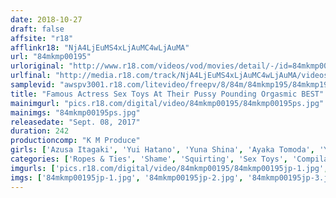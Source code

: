 ```yaml
---
date: 2018-10-27
draft: false
affsite: "r18"
afflinkr18: "NjA4LjEuMS4xLjAuMC4wLjAuMA"
url: "84mkmp00195"
urloriginal: "http://www.r18.com/videos/vod/movies/detail/-/id=84mkmp00195"
urlfinal: "http://media.r18.com/track/NjA4LjEuMS4xLjAuMC4wLjAuMA/videos/vod/movies/detail/-/id=84mkmp00195"
samplevid: "awspv3001.r18.com/litevideo/freepv/8/84m/84mkmp195/84mkmp195_dmb_w.mp4"
title: "Famous Actress Sex Toys At Their Pussy Pounding Orgasmic BEST"
mainimgurl: "pics.r18.com/digital/video/84mkmp00195/84mkmp00195ps.jpg"
mainimgs: "84mkmp00195ps.jpg"
releasedate: "Sept. 08, 2017"
duration: 242
productioncomp: "K M Produce"
girls: ['Azusa Itagaki', 'Yui Hatano', 'Yuna Shina', 'Ayaka Tomoda', 'Yu Asakura', 'Sayuki Kanno', 'Rika Hoshimi', 'Chika Arimura', 'Aika', 'Shiori Kamisaki']
categories: ['Ropes & Ties', 'Shame', 'Squirting', 'Sex Toys', 'Compilation', 'Over 4 Hours', 'Hi-Def']
imgurls: ['pics.r18.com/digital/video/84mkmp00195/84mkmp00195jp-1.jpg', 'pics.r18.com/digital/video/84mkmp00195/84mkmp00195jp-2.jpg', 'pics.r18.com/digital/video/84mkmp00195/84mkmp00195jp-3.jpg', 'pics.r18.com/digital/video/84mkmp00195/84mkmp00195jp-4.jpg', 'pics.r18.com/digital/video/84mkmp00195/84mkmp00195jp-5.jpg', 'pics.r18.com/digital/video/84mkmp00195/84mkmp00195jp-6.jpg', 'pics.r18.com/digital/video/84mkmp00195/84mkmp00195jp-7.jpg', 'pics.r18.com/digital/video/84mkmp00195/84mkmp00195jp-8.jpg', 'pics.r18.com/digital/video/84mkmp00195/84mkmp00195jp-9.jpg', 'pics.r18.com/digital/video/84mkmp00195/84mkmp00195jp-10.jpg', 'pics.r18.com/digital/video/84mkmp00195/84mkmp00195jp-11.jpg', 'pics.r18.com/digital/video/84mkmp00195/84mkmp00195jp-12.jpg', 'pics.r18.com/digital/video/84mkmp00195/84mkmp00195jp-13.jpg', 'pics.r18.com/digital/video/84mkmp00195/84mkmp00195jp-14.jpg', 'pics.r18.com/digital/video/84mkmp00195/84mkmp00195jp-15.jpg', 'pics.r18.com/digital/video/84mkmp00195/84mkmp00195jp-16.jpg', 'pics.r18.com/digital/video/84mkmp00195/84mkmp00195jp-17.jpg', 'pics.r18.com/digital/video/84mkmp00195/84mkmp00195jp-18.jpg', 'pics.r18.com/digital/video/84mkmp00195/84mkmp00195jp-19.jpg', 'pics.r18.com/digital/video/84mkmp00195/84mkmp00195jp-20.jpg']
imgs: ['84mkmp00195jp-1.jpg', '84mkmp00195jp-2.jpg', '84mkmp00195jp-3.jpg', '84mkmp00195jp-4.jpg', '84mkmp00195jp-5.jpg', '84mkmp00195jp-6.jpg', '84mkmp00195jp-7.jpg', '84mkmp00195jp-8.jpg', '84mkmp00195jp-9.jpg', '84mkmp00195jp-10.jpg', '84mkmp00195jp-11.jpg', '84mkmp00195jp-12.jpg', '84mkmp00195jp-13.jpg', '84mkmp00195jp-14.jpg', '84mkmp00195jp-15.jpg', '84mkmp00195jp-16.jpg', '84mkmp00195jp-17.jpg', '84mkmp00195jp-18.jpg', '84mkmp00195jp-19.jpg', '84mkmp00195jp-20.jpg']
---
```

